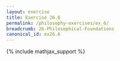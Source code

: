 ```yaml
---
layout: exercise
title: Exercise 26.6
permalink: /philosophy-exercises/ex_6/
breadcrumb: 26-Philosophical-Foundations
canonical_id: ex26.6
---
```


{% include mathjax_support %}
